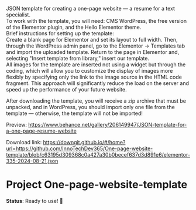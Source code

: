 JSON template for creating a one-page website — a resume for a text specialist.  
To work with the template, you will need: CMS WordPress, the free version of the Elementor plugin, and the Hello Elementor theme.  
Brief instructions for setting up the template:  
Create a blank page for Elementor and set its layout to full width. Then, through the WordPress admin panel, go to the Elementor → Templates tab and import the uploaded template. Return to the page in Elementor and, selecting "Insert template from library," insert our template.  
All images for the template are inserted not using a widget but through the coding, which will allow you to customize the display of images more flexibly by specifying only the link to the image source in the HTML code fragment. This approach will significantly reduce the load on the server and speed up the performance of your future website.

After downloading the template, you will receive a zip archive that must be unpacked, and in WordPress, you should import only one file from the template — otherwise, the template will not be imported!

Preview: https://www.behance.net/gallery/206149947/JSON-template-for-a-one-page-resume-website

Download link: https://downgit.github.io/#/home?url=https://github.com/InnoTechDev365/One-page-website-template/blob/c63195d309368c0a427a30b0becef637d3d891e6/elementor-335-2024-08-21.json

   # Project One-page-website-template
   **Status**: Ready to use! 🚧
   
